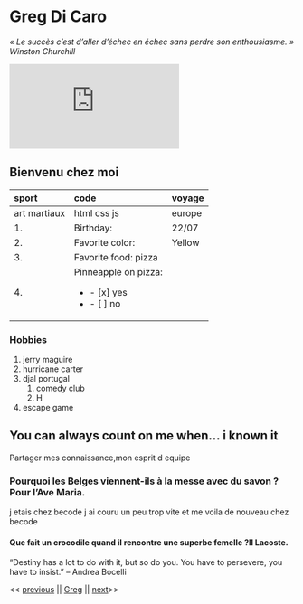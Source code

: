 # Greg Di Caro
*« Le succès c’est d’aller d’échec en échec sans perdre son enthousiasme.  » Winston Churchill*

![Greg](https://zupimages.net/viewer.php?id=21/01/sz8x.png)


## Bienvenu chez moi 


|sport|      code    | voyage|
|:----|:-------------|:------|
| art martiaux|  html css js| europe |
|1. | Birthday: |22/07
|2. | Favorite color: |Yellow
|3. | Favorite food: pizza|
|4. |Pinneapple on pizza: <ul><li>- [x] yes</li><li>- [ ] no</li></ul>        |
                         

### Hobbies 

1. jerry maguire
2. hurricane carter
3. djal portugal
    1. comedy club
    2. H
4. escape game

## You can always count on me when... i known it 

Partager mes connaissance,mon esprit d equipe 
### Pourquoi les Belges viennent-ils à la messe avec du savon ?Pour l’Ave Maria.


j etais chez becode j ai couru un peu trop vite et me voila de nouveau chez becode 

#### Que fait un crocodile quand il rencontre une superbe femelle ?Il Lacoste.

“Destiny has a lot to do with it, but so do you. You have to persevere, you have to insist.” – Andrea Bocelli


<< [previous](https://github.com/francoisRoyen) || [Greg](https://github.com/GregDiCaro) || [next](https://github.com/Josue-U)>>
